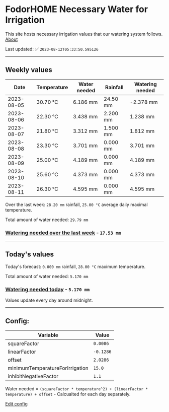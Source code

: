 # FodorHOME Necessary Water for Irrigation

This site hosts necessary irrigation values that our watering system follows. [About](https://github.com/redyau/irrigation)

Last updated: ✅ `2023-08-12T05:33:50.595126`

---

## Weekly values

| Date | Temperature | Water needed | Rainfall | Watering needed |
|-----|-----|-----|-----|-----|
| 2023-08-05 | 30.70 °C | 6.186 mm | 24.50 mm | -2.378 mm |
| 2023-08-06 | 22.30 °C | 3.438 mm | 2.200 mm | 1.238 mm |
| 2023-08-07 | 21.80 °C | 3.312 mm | 1.500 mm | 1.812 mm |
| 2023-08-08 | 23.30 °C | 3.701 mm | 0.000 mm | 3.701 mm |
| 2023-08-09 | 25.00 °C | 4.189 mm | 0.000 mm | 4.189 mm |
| 2023-08-10 | 25.60 °C | 4.373 mm | 0.000 mm | 4.373 mm |
| 2023-08-11 | 26.30 °C | 4.595 mm | 0.000 mm | 4.595 mm |


Over the last week: `28.20 mm` rainfall, `25.00 °C` average daily maximal temperature.

Total amount of water needed: `29.79 mm`

### [Watering needed over the last week](lastweek.txt) - `17.53 mm`

---

## Today's values

Today's forecast: `0.000 mm` rainfall, `28.00 °C` maximum temperature.

Total amount of water needed: `5.170 mm`

### [Watering needed today](today.txt) - `5.170 mm`

Values update every day around midnight.

---

## Config:

| Variable | Value |
|-----|-----|
| squareFactor | `0.0086` |
| linearFactor | `-0.1286` |
| offset | `2.0286` |
| minimumTemperatureForIrrigation | `15.0` |
| inhibitNegativeFactor | `1.1` |

Water needed = `(squareFactor * temperature^2) + (linearFactor * temperature) + offset` - Calcualted for each day separately.

[Edit config](https://github.com/RedyAu/irrigation/edit/main/config.json)
